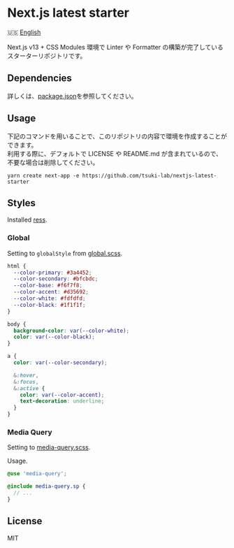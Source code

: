 # Next.js latest starter

🇺🇸 [English](./README_EN.md)

Next.js v13 + CSS Modules 環境で Linter や Formatter の構築が完了しているスターターリポジトリです。

## Dependencies

詳しくは、[package.json](./package.json)を参照してください。

## Usage

下記のコマンドを用いることで、このリポジトリの内容で環境を作成することができます。<br />
利用する際に、デフォルトで LICENSE や README.md が含まれているので、不要な場合は削除してください。

```shell
yarn create next-app -e https://github.com/tsuki-lab/nextjs-latest-starter
```

## Styles

Installed [ress](https://github.com/filipelinhares/ress).

### Global

Setting to `globalStyle` from [global.scss](./src/styles/global.scss).

```css
html {
  --color-primary: #3a4452;
  --color-secondary: #bfcbdc;
  --color-base: #f6f7f8;
  --color-accent: #d35692;
  --color-white: #fdfdfd;
  --color-black: #1f1f1f;
}

body {
  background-color: var(--color-white);
  color: var(--color-black);
}

a {
  color: var(--color-secondary);

  &:hover,
  &:focus,
  &:active {
    color: var(--color-accent);
    text-decoration: underline;
  }
}
```

### Media Query

Setting to [media-query.scss](./src/styles/media-query.scss).

Usage.

```scss
@use 'media-query';

@include media-query.sp {
  // ...
}
```

## License

MIT
